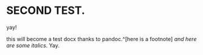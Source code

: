 # SECOND TEST.

yay! 

this will become a test docx thanks to pandoc.^[here is a footnote] *and here are some italics*. Yay.
